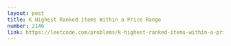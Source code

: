 ```yaml
---
layout: post
title: K Highest Ranked Items Within a Price Range
number: 2146
link: https://leetcode.com/problems/k-highest-ranked-items-within-a-price-range
---
```

